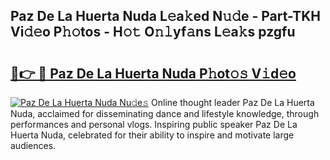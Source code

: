 ## Paz De La Huerta Nuda L𝚎a𝚔ed N𝚞𝚍e - Part-TKH Vi𝚍𝚎o P𝚑𝚘tos - H𝚘𝚝 O𝚗𝚕yf𝚊ns L𝚎a𝚔s pzgfu

# <h2><a href="http://kfcdv5n.oniu.top/?m=Paz+De+La+Huerta+Nuda">🔗👉 🔴 Paz De La Huerta Nuda P𝚑ot𝚘𝚜 V𝚒d𝚎o</a></h2>

[![Paz De La Huerta Nuda Nu𝚍e𝚜](https://i.imgur.com/0qMVB7G.gif)](http://kfcdv5n.oniu.top/?m=Paz+De+La+Huerta+Nuda)
Online thought leader Paz De La Huerta Nuda, acclaimed for disseminating dance and lifestyle knowledge, through performances and personal vlogs. Inspiring public speaker Paz De La Huerta Nuda, celebrated for their ability to inspire and motivate large audiences.  
